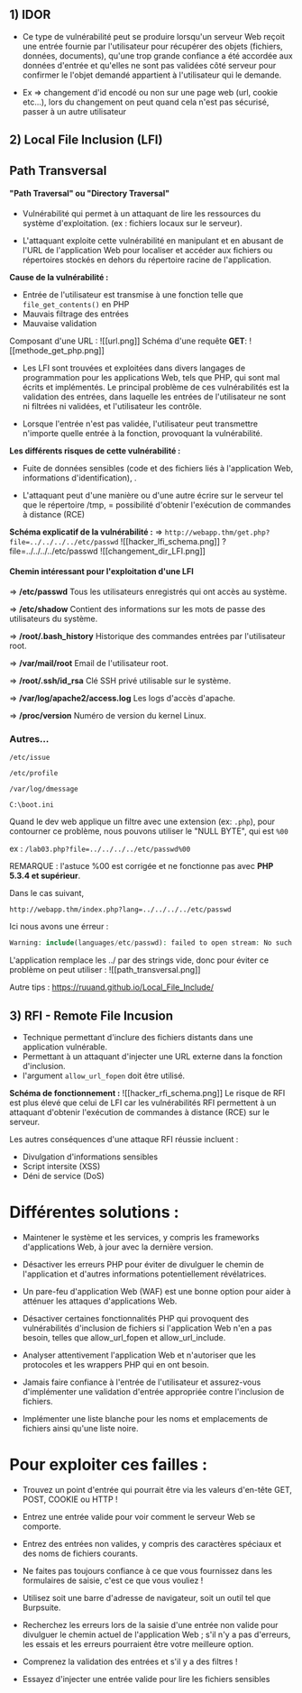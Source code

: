 ## 1) IDOR
- Ce type de vulnérabilité peut se produire lorsqu'un serveur Web reçoit une entrée fournie par l'utilisateur pour récupérer des objets (fichiers, données, documents), qu'une trop grande confiance a été accordée aux données d'entrée et qu'elles ne sont pas validées côté serveur pour confirmer le l'objet demandé appartient à l'utilisateur qui le demande.

- Ex => changement d'id encodé ou non sur une page web (url, cookie etc...), lors du changement on peut quand cela n'est pas sécurisé, passer à un autre utilisateur 

## 2) Local File Inclusion (LFI)
## Path Transversal
####  "Path Traversal" ou "Directory Traversal"
- Vulnérabilité qui permet à un attaquant de lire les ressources du système d'exploitation.
(ex : fichiers locaux sur le serveur). 

- L'attaquant exploite cette vulnérabilité en manipulant et en abusant de l'URL de l'application Web pour localiser et accéder aux fichiers ou répertoires stockés en dehors du répertoire racine de l'application.

**Cause de la vulnérabilité :**  
- Entrée de l'utilisateur est transmise à une fonction telle que ```file_get_contents()``` en PHP
- Mauvais filtrage des entrées
- Mauvaise validation

Composant d'une URL : 
![[url.png]]
Schéma d'une requête **GET**:
![[methode_get_php.png]]
- Les LFI sont trouvées et exploitées dans divers langages de programmation pour les applications Web, tels que PHP, qui sont mal écrits et implémentés. Le principal problème de ces vulnérabilités est la validation des entrées, dans laquelle les entrées de l'utilisateur ne sont ni filtrées ni validées, et l'utilisateur les contrôle.
 
- Lorsque l'entrée n'est pas validée, l'utilisateur peut transmettre n'importe quelle entrée à la fonction, provoquant la vulnérabilité.

**Les différents risques de cette vulnérabilité :**
- Fuite de données sensibles (code et des fichiers liés à l'application Web, informations d'identification), .

- L'attaquant peut d'une manière ou d'une autre écrire sur le serveur tel que le répertoire /tmp, = possibilité d'obtenir l'exécution de commandes à distance (RCE)

**Schéma explicatif de la vulnérabilité :** 
=> ````http://webapp.thm/get.php?file=../../../../etc/passwd````
![[hacker_lfi_schema.png]]
?file=../../../../etc/passwd
![[changement_dir_LFI.png]]

#### Chemin intéressant pour l'exploitation d'une LFI
=> **/etc/passwd**
	 Tous les utilisateurs enregistrés qui ont accès au système.

=> **/etc/shadow**
	 Contient des informations sur les mots de passe des utilisateurs du système.

=> **/root/.bash_history**
	Historique des commandes entrées par l'utilisateur root.
	
=> **/var/mail/root**
	Email de l'utilisateur root.

=> **/root/.ssh/id_rsa**
	Clé SSH privé utilisable sur le système.

=> **/var/log/apache2/access.log**
	Les logs d'accès d'apache.

=> **/proc/version**
	Numéro de version du kernel Linux.

### Autres...
````
/etc/issue

/etc/profile

/var/log/dmessage

C:\boot.ini

````

Quand le dev web applique un filtre avec une extension (ex: ``.php``), pour contourner ce problème, nous pouvons utiliser le "NULL BYTE", qui est ``%00``

ex : ``/lab03.php?file=../../../../etc/passwd%00``

REMARQUE : l'astuce %00 est corrigée et ne fonctionne pas avec **PHP 5.3.4 et supérieur**.

Dans le cas suivant, 
````
http://webapp.thm/index.php?lang=../../../../etc/passwd
````

Ici nous avons une érreur : 
````php
Warning: include(languages/etc/passwd): failed to open stream: No such file or directory in /var/www/html/THM-5/index.php on line 15
````

L'application remplace les ../ par des strings vide, donc pour éviter ce problème on peut utiliser : 
![[path_transversal.png]]

Autre tips : https://ruuand.github.io/Local_File_Include/

## 3) RFI - Remote File Incusion 
- Technique permettant d'inclure des fichiers distants dans une application vulnérable.
- Permettant à un attaquant d'injecter une URL externe dans la fonction d'inclusion. 
- l'argument ``allow_url_fopen`` doit être utilisé.

**Schéma de fonctionnement :**
![[hacker_rfi_schema.png]]
Le risque de RFI est plus élevé que celui de LFI car les vulnérabilités RFI permettent à un attaquant d'obtenir l'exécution de commandes à distance (RCE) sur le serveur. 

Les autres conséquences d'une attaque RFI réussie incluent : 
- Divulgation d'informations sensibles 
- Script intersite (XSS) 
- Déni de service (DoS)
# Différentes solutions :
- Maintener le système et les services, y compris les frameworks d'applications Web, à jour avec la dernière version. 

- Désactiver les erreurs PHP pour éviter de divulguer le chemin de l'application et d'autres informations potentiellement révélatrices. 

- Un pare-feu d'application Web (WAF) est une bonne option pour aider à atténuer les attaques d'applications Web. 

- Désactiver certaines fonctionnalités PHP qui provoquent des vulnérabilités d'inclusion de fichiers si l'application Web n'en a pas besoin, telles que allow_url_fopen et allow_url_include. 

- Analyser attentivement l'application Web et n'autoriser que les protocoles et les wrappers PHP qui en ont besoin. 

- Jamais faire confiance à l'entrée de l'utilisateur et assurez-vous d'implémenter une validation d'entrée appropriée contre l'inclusion de fichiers. 

- Implémenter une liste blanche pour les noms et emplacements de fichiers ainsi qu'une liste noire.

# Pour exploiter ces failles :
- Trouvez un point d'entrée qui pourrait être via les valeurs d'en-tête GET, POST, COOKIE ou HTTP ! 

- Entrez une entrée valide pour voir comment le serveur Web se comporte. 

- Entrez des entrées non valides, y compris des caractères spéciaux et des noms de fichiers courants. 
- Ne faites pas toujours confiance à ce que vous fournissez dans les formulaires de saisie, c'est ce que vous vouliez ! 

- Utilisez soit une barre d'adresse de navigateur, soit un outil tel que Burpsuite.

- Recherchez les erreurs lors de la saisie d'une entrée non valide pour divulguer le chemin actuel de l'application Web ; s'il n'y a pas d'erreurs, les essais et les erreurs pourraient être votre meilleure option. 

- Comprenez la validation des entrées et s'il y a des filtres ! 

- Essayez d'injecter une entrée valide pour lire les fichiers sensibles
